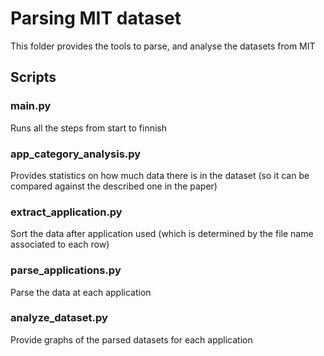 # Parsing MIT dataset
This folder provides the tools to parse, and analyse the datasets from MIT

## Scripts

### main.py
Runs all the steps from start to finnish

### app_category_analysis.py
Provides statistics on how much data there is in the dataset (so it can be compared against the described one in the paper)

### extract_application.py
Sort the data after application used (which is determined by the file name associated to each row)

### parse_applications.py
Parse the data at each application

### analyze_dataset.py
Provide graphs of the parsed datasets for each application